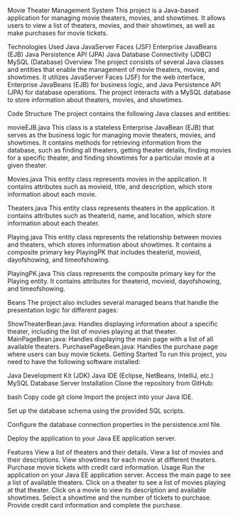 Movie Theater Management System
This project is a Java-based application for managing movie theaters, movies, and showtimes. It allows users to view a list of theaters, movies, and their showtimes, as well as make purchases for movie tickets.

Technologies Used
Java
JavaServer Faces (JSF)
Enterprise JavaBeans (EJB)
Java Persistence API (JPA)
Java Database Connectivity (JDBC)
MySQL (Database)
Overview
The project consists of several Java classes and entities that enable the management of movie theaters, movies, and showtimes. It utilizes JavaServer Faces (JSF) for the web interface, Enterprise JavaBeans (EJB) for business logic, and Java Persistence API (JPA) for database operations. The project interacts with a MySQL database to store information about theaters, movies, and showtimes.

Code Structure
The project contains the following Java classes and entities:

movieEJB.java
This class is a stateless Enterprise JavaBean (EJB) that serves as the business logic for managing movie theaters, movies, and showtimes. It contains methods for retrieving information from the database, such as finding all theaters, getting theater details, finding movies for a specific theater, and finding showtimes for a particular movie at a given theater.

Movies.java
This entity class represents movies in the application. It contains attributes such as movieid, title, and description, which store information about each movie.

Theaters.java
This entity class represents theaters in the application. It contains attributes such as theaterid, name, and location, which store information about each theater.

Playing.java
This entity class represents the relationship between movies and theaters, which stores information about showtimes. It contains a composite primary key PlayingPK that includes theaterid, movieid, dayofshowing, and timeofshowing.

PlayingPK.java
This class represents the composite primary key for the Playing entity. It contains attributes for theaterid, movieid, dayofshowing, and timeofshowing.

Beans
The project also includes several managed beans that handle the presentation logic for different pages:

ShowTheaterBean.java: Handles displaying information about a specific theater, including the list of movies playing at that theater.
MainPageBean.java: Handles displaying the main page with a list of all available theaters.
PurchasePageBean.java: Handles the purchase page where users can buy movie tickets.
Getting Started
To run this project, you need to have the following software installed:

Java Development Kit (JDK)
Java IDE (Eclipse, NetBeans, IntelliJ, etc.)
MySQL Database Server
Installation
Clone the repository from GitHub:

bash
Copy code
git clone <repository-url>
Import the project into your Java IDE.

Set up the database schema using the provided SQL scripts.

Configure the database connection properties in the persistence.xml file.

Deploy the application to your Java EE application server.

Features
View a list of theaters and their details.
View a list of movies and their descriptions.
View showtimes for each movie at different theaters.
Purchase movie tickets with credit card information.
Usage
Run the application on your Java EE application server.
Access the main page to see a list of available theaters.
Click on a theater to see a list of movies playing at that theater.
Click on a movie to view its description and available showtimes.
Select a showtime and the number of tickets to purchase.
Provide credit card information and complete the purchase.
